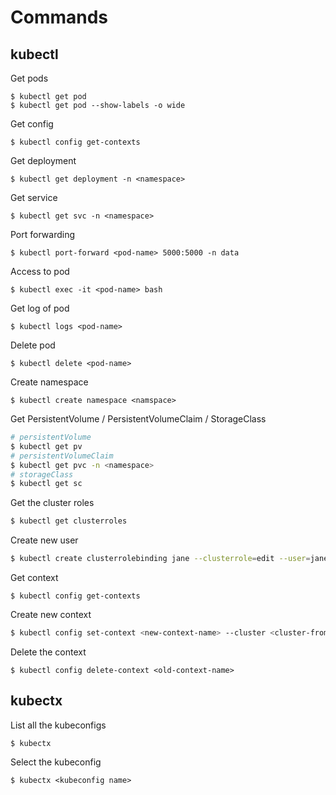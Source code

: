 # Commands

## kubectl

Get pods

```text
$ kubectl get pod
$ kubectl get pod --show-labels -o wide
```

Get config

```text
$ kubectl config get-contexts
```

Get deployment

```text
$ kubectl get deployment -n <namespace>
```

Get service

```text
$ kubectl get svc -n <namespace>
```

Port forwarding

```text
$ kubectl port-forward <pod-name> 5000:5000 -n data
```

Access to pod

```text
$ kubectl exec -it <pod-name> bash
```

Get log of pod

```text
$ kubectl logs <pod-name>
```

Delete pod

```text
$ kubectl delete <pod-name>
```

Create namespace

```text
$ kubectl create namespace <namspace>
```

Get PersistentVolume / PersistentVolumeClaim / StorageClass

```bash
# persistentVolume
$ kubectl get pv
# persistentVolumeClaim
$ kubectl get pvc -n <namespace>
# storageClass
$ kubectl get sc
```

Get the cluster roles

```bash
$ kubectl get clusterroles
```

Create new user 

```bash
$ kubectl create clusterrolebinding jane --clusterrole=edit --user=jane
```

Get context

```text
$ kubectl config get-contexts
```

Create new context

```bash
$ kubectl config set-context <new-context-name> --cluster <cluster-from-old-context> --user <auth-info-from-old-context>
```

Delete the context

```text
$ kubectl config delete-context <old-context-name>
```

## kubectx

List all the kubeconfigs

```text
$ kubectx
```

Select the kubeconfig

```text
$ kubectx <kubeconfig name>
```

